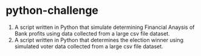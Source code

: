 # python-challenge
1. A script written in Python that simulate determining Financial Anaysis of Bank profits using data collected from a large csv file dataset. 
2. A script written in Python that determines the election winner using simulated voter data collected from a large csv file dataset.

